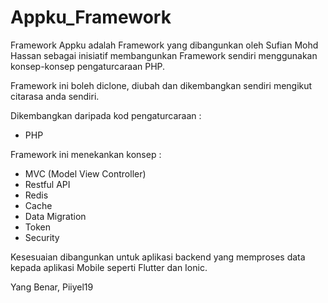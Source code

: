 # Appku_Framework

Framework Appku adalah Framework yang dibangunkan oleh Sufian Mohd Hassan sebagai inisiatif membangunkan Framework sendiri menggunakan konsep-konsep pengaturcaraan PHP.

Framework ini boleh diclone, diubah dan dikembangkan sendiri mengikut citarasa anda sendiri.

Dikembangkan daripada kod pengaturcaraan : 

- PHP

Framework ini menekankan konsep :

- MVC (Model View Controller)
- Restful API
- Redis 
- Cache 
- Data Migration 
- Token 
- Security 

Kesesuaian dibangunkan untuk aplikasi backend yang memproses data kepada aplikasi Mobile seperti Flutter dan Ionic. 

Yang Benar,
Piiyel19

